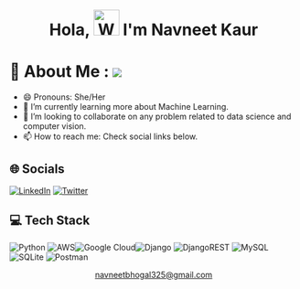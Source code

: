<!--- 
- 👋 Hi, I’m Navneet.
- 🌱 I’m currently learning Machine Learning.
- 💞️ I’m looking to collaborate on any problem related to data science and computer vision.
- 📫 How to reach me navneetbhogal325@gmail.com.

--->
<!---
Navneet035/Navneet035 is a ✨ special ✨ repository because its `README.md` (this file) appears on your GitHub profile.
You can click the Preview link to take a look at your changes.
--->

<h1 align="center"> Hola, <img src="https://raw.githubusercontent.com/nixin72/nixin72/master/wave.gif" 
         alt="Waving hand animated gif"
         height="45"
         width="45" /> I'm Navneet Kaur</h1>


# 💫 About Me :  [![](https://visitcount.itsvg.in/api?id=Navneet035&label=Profile%20Views&color=1&pretty=false)](https://visitcount.itsvg.in)
- 😄 Pronouns: She/Her
- 🌱 I’m currently learning more about Machine Learning.
- 👯 I’m looking to collaborate on any problem related to data science and computer vision.
- 📫 How to reach me: Check social links below.

## 🌐 Socials
[![LinkedIn](https://img.shields.io/badge/LinkedIn-0077B5?style=for-the-badge&logo=linkedin&logoColor=white)](https://www.linkedin.com/in/navneetkaur035/) [![Twitter](https://img.shields.io/twitter/follow/Navneet035?logo=Twitter&style=for-the-badge)](https://twitter.com/Navneet035)

## 💻 Tech Stack
![Python](https://img.shields.io/badge/python-3670A0?style=for-the-badge&logo=python&logoColor=ffdd54) ![AWS](https://img.shields.io/badge/AWS-%23FF9900.svg?style=for-the-badge&logo=amazon-aws&logoColor=white)![Google Cloud](https://img.shields.io/badge/Google%20Cloud-%234285F4.svg?style=for-the-badge&logo=google-cloud&logoColor=white)![Django](https://img.shields.io/badge/django-%23092E20.svg?style=for-the-badge&logo=django&logoColor=white) ![DjangoREST](https://img.shields.io/badge/DJANGO-REST-ff1709?style=for-the-badge&logo=django&logoColor=white&color=ff1709&labelColor=gray)  ![MySQL](https://img.shields.io/badge/mysql-%2300f.svg?style=for-the-badge&logo=mysql&logoColor=white) ![SQLite](https://img.shields.io/badge/sqlite-%2307405e.svg?style=for-the-badge&logo=sqlite&logoColor=white) ![Postman](https://img.shields.io/badge/Postman-FF6C37?style=for-the-badge&logo=postman&logoColor=white)

<!--- 
## 💳 Github Profile Summary Card
<p align="center">
  <img src="https://github-profile-summary-cards.vercel.app/api/cards/profile-details?username=Navneet035&theme=vue"/>
</p>


## 📟 GitHub Stats
<p align="center">
	<img width="48%" src="https://github-readme-stats.vercel.app/api?username=Navneet035&show_icons=true&theme=vue" />
	<img width="48%" src="https://github-readme-streak-stats.herokuapp.com/?user=Navneet035&theme=vue" />
  [![Anurag's GitHub stats](https://github-readme-stats.vercel.app/api?username=Navneet035)](https://github.com/Navneet035/github-readme-stats)
  ![Anurag's GitHub stats](https://github-readme-stats.vercel.app/api?username=Navneet035&show_icons=true)
  ![Anurag's GitHub stats](https://github-readme-stats.vercel.app/api?username=Navneet035&show_icons=true&theme=radical)
  [![Top Langs](https://github-readme-stats.vercel.app/api/top-langs/?username=Navneet035)](https://github.com/Navneet035/github-readme-stats)
</p>
--->






<div align="center">

navneetbhogal325@gmail.com

</div>
